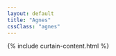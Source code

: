 ```yaml
---
layout: default
title: "Agnes"
cssClass: "agnes"
---
```


<section id="agnes">
{% include curtain-content.html %}  
</section>
